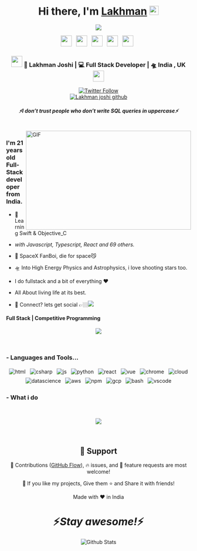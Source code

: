 <div align="center">
   <h1>Hi there, I'm <a href="https://Lakhman.codes">Lakhman</a> <img src="https://media.giphy.com/media/hvRJCLFzcasrR4ia7z/giphy.gif" width="25px"> </h1>
   
   
   <img src="https://pronoun.cyou/x/y?subject=He&object=Him&height=20"> 
</div>

<p align='center'>
   <a href="https://www.linkedin.com/in/Lakhman-j-85518a195/"><img height="30" src="https://raw.githubusercontent.com/8bitLakhman/8bitLakhman/master/linkedin.png?raw=true"></a>&nbsp;&nbsp;
<a href="https://twitter.com/8bitLakhman"><img height="30" src="https://raw.githubusercontent.com/8bitLakhman/8bitLakhman/master/twitter.png?raw=true"></a>&nbsp;&nbsp;
<a href="https://dev.to/Lakhman"><img height="30" src="https://raw.githubusercontent.com/8bitLakhman/8bitLakhman/master/devto.png?raw=true"></a>&nbsp;&nbsp;
<a href="https://www.facebook.com/trinnwin"><img height="30" src="https://raw.githubusercontent.com/8bitLakhman/8bitLakhman/master/spotify.png?raw=true"></a>&nbsp;&nbsp;
 <a href="https://www.coffee.com/Lakhman"><img height="30" src="https://raw.githubusercontent.com/8bitLakhman/8bitLakhman/master/coffee.jpg?raw=true"></a>&nbsp;&nbsp;
 </p>

<div align="center">
<h3><img src="https://media.giphy.com/media/WUlplcMpOCEmTGBtBW/giphy.gif" width="30"> 🙎 Lakhman Joshi | 💻 Full Stack Developer | 🛸 India , UK <img src="https://media.giphy.com/media/WUlplcMpOCEmTGBtBW/giphy.gif" width="30"></h3>
</div>

<p align="center">
   <a href="https://twitter.com/_Lakhman_joshi"><img alt="Twitter Follow" src="https://img.shields.io/twitter/follow/_Lakhman_joshi?style=for-the-badge&color=09f&labelColor=black&logo=twitter&label=@_Lakhman_joshi"></a>
   <br> <!-- <a href="https://badges.pufler.dev/visits/mayLakhmant/mayLakhmant"> <img alt="Lakhman joshi github" src="https://badges.pufler.dev/visits/mayLakhmant/mayLakhmant"> </a> -->
   <a href="https://visitor-badge.glitch.me/badge?page_id=mayLakhmant.mayLakhmant"> <img alt="Lakhman joshi github" src="https://visitor-badge.glitch.me/badge?page_id=mayLakhmant.mayLakhmant"> </a>
 </p>
 
 <h5 align="center">
   <i>⚡️I don’t trust people who don’t write SQL queries in uppercase⚡️</i>
  </h5>
 
 
<br />
<img align="right" height="270px" width="450px" alt="GIF" src="https://media.giphy.com/media/3FjEPbKqEPhPpmC8uY/giphy.gif" />
<p align="center">
  <h3> I'm 21 years old Full-Stack developer from India.</h3>
</p>

- 🥀 Learning Swift & Objective_C

- <i>with Javascript, Typescript, React and 69 others.</i>
- 🔭 SpaceX FanBoi, die for space😼

- 🛸 Into High Energy Physics and Astrophysics, i love shooting stars too.

- I do fullstack and a bit of everything :heart:

- All About living life at its best.

- 💬 Connect? lets get social 👉🏼[<img src="https://raw.githubusercontent.com/8bitLakhman/8bitLakhman/master/svg/social/twitter.svg" >](https://twitter.com/_Lakhman_joshi)

 <p align="center">
  <h4> Full Stack | Competitive Programming </h4>
   </p>

<!--  -->

<p align="center" >
<a href="https://github.com/anuraghazra/github-readme-stats"> 
    <img  src="https://github-readme-stats.vercel.app/api?username=mayLakhmant&&show_icons=true&theme=radical"/>
  </a>

</p>

<br />

### - Languages and Tools...

<p align="center">
  <!-- For more icons please follow  https://github.com/MikeCodesDotNET/ColoredBadges -->
  <img src="https://raw.githubusercontent.com/8bitLakhman/8bitLakhman/master/svg/dev/languages/html.svg" alt="html" style="vertical-align:top; margin:4px">    
  <img src="https://raw.githubusercontent.com/8bitLakhman/8bitLakhman/master/svg/dev/languages/csharp.svg" alt="csharp" style="vertical-align:top; margin:4px">
  <img src="https://raw.githubusercontent.com/8bitLakhman/8bitLakhman/master/svg/dev/languages/js.svg" alt="js" style="vertical-align:top; margin:4px">
  <img src="https://raw.githubusercontent.com/8bitLakhman/8bitLakhman/master/svg/dev/languages/python.svg" alt="python" style="vertical-align:top; margin:4px">
  <img src="https://raw.githubusercontent.com/8bitLakhman/8bitLakhman/master/svg/dev/frameworks/react.svg" alt="react" style="vertical-align:top; margin:4px">
  <img src="https://raw.githubusercontent.com/8bitLakhman/8bitLakhman/master/svg/dev/frameworks/vue.svg" alt="vue" style="vertical-align:top; margin:4px">
  <img src="https://raw.githubusercontent.com/8bitLakhman/8bitLakhman/master/svg/dev/misc/chrome.svg" alt="chrome" style="vertical-align:top; margin:4px">
  <img src="https://raw.githubusercontent.com/8bitLakhman/8bitLakhman/master/svg/dev/misc/cloud.svg" alt="cloud" style="vertical-align:top; margin:4px">
  <img src="https://raw.githubusercontent.com/8bitLakhman/8bitLakhman/master/svg/dev/misc/datascience.svg" alt="datascience" style="vertical-align:top; margin:4px">
  <img src="https://raw.githubusercontent.com/8bitLakhman/8bitLakhman/master/svg/dev/services/aws.svg" alt="aws" style="vertical-align:top; margin:4px">
  <img src="https://raw.githubusercontent.com/8bitLakhman/8bitLakhman/master/svg/dev/services/npm.svg" alt="npm" style="vertical-align:top; margin:4px">
  <img src="https://raw.githubusercontent.com/8bitLakhman/8bitLakhman/master/svg/dev/services/gcp.svg" alt="gcp" style="vertical-align:top; margin:4px">
  <img src="https://raw.githubusercontent.com/8bitLakhman/8bitLakhman/master/svg/dev/tools/bash.svg" alt="bash" style="vertical-align:top; margin:4px">
  <img src="https://raw.githubusercontent.com/8bitLakhman/8bitLakhman/master/svg/dev/tools/visualstudio_code.svg" alt="vscode" style="vertical-align:top; margin:4px">
</p>

<!--
### - Blogs 🌱
-->
<!--
<p align="center">
  <a href="https://dev.to/Lakhman">
    <img src="https://raw.githubusercontent.com/8bitLakhman/8bitLakhman/master/svg/blogs/devto.svg">
  </a>
</p>
-->

### - What i do

<br />

<p align="center">
   <img src="https://media.giphy.com/media/f9XgHHnPnDjOF1hWpl/giphy.gif" />
   </p>
   
   
<br />

<h2 align="center">🤝 Support</h2>

<p align="center">🎀 Contributions (<a href="https://guides.github.com/introduction/flow" title="GitHub flow">GitHub Flow</a>), 🔥 issues, and 🥮 feature requests are most welcome!</p>

<p align="center">💙 If you like my projects, Give them ⭐ and Share it with friends!</p>
</p>
<p align="center">Made with ❤️ in India</p>

<h1 align='center'>⚡️<i>Stay awesome!</i>⚡️</h1>

<p align="center">
        <img src="https://raw.githubusercontent.com/mayLakhmant/mayLakhmant/Update/svg/Bottom.svg" alt="Github Stats" />
</p>
